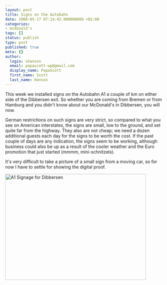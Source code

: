 ```yaml
---
layout: post
title: Signs on the Autobahn
date: 2008-05-17 07:14:42.000000000 +02:00
categories:
- mcdonald's
tags: []
status: publish
type: post
published: true
meta: {}
author:
  login: shanson
  email: papascott-wp@gmail.com
  display_name: PapaScott
  first_name: Scott
  last_name: Hanson
---
```

<p>This week we installed signs on the Autobahn A1 a couple of km on either side of the Dibbersen exit. So whether you are coming from Bremen or from Hamburg and you didn't know about our McDonald's in Dibbersen, you will now.</p>
<p>German restrictions on such signs are very strict, so compared to what you see on American interstates, the signs are small, low to the ground, and set quite far from the highway. They also are not cheap; we need a dozen additional guests each day for the signs to be worth the cost. If the past couple of days are any indication, the signs seem to be working, although business could also be up as a result of the cooler weather and the Euro promotion that just started (mmmm, mini-schnitzels).</p>
<p>It's very difficult to take a picture of a small sign from a moving car, so for now I have to settle for showing the digital proof.</p>
<p><img src="http://www.papascott.de/wordpress/wp-content/uploads/2008/05/a1signage.jpg" alt="A1 Signage for Dibbersen" border="0" width="450" height="338" /></p>
